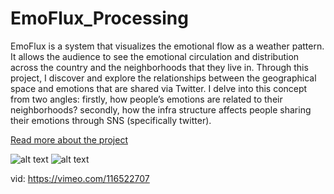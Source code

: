 # EmoFlux_Processing
EmoFlux is a system that visualizes the emotional flow as a weather pattern. It allows the audience to see the emotional circulation and distribution across the country and the neighborhoods that they live in. Through this project, I discover and explore the relationships between the geographical space and emotions that are shared via Twitter. I delve into this concept from two angles: firstly, how people’s emotions are related to their neighborhoods? secondly, how the infra structure affects people sharing their emotions through SNS (specifically twitter).

[Read more about the project](http://gilpark.com/2016/05/25/emoflux/)

![alt text](http://gilpark.com/wp-content/uploads/2016/04/Title2.png "Logo Title")
![alt text](http://gilpark.com/wp-content/uploads/2016/04/Screen-Shot-2016-03-24-at-8.40.00-PM.png "Logo Title")

vid:
https://vimeo.com/116522707

